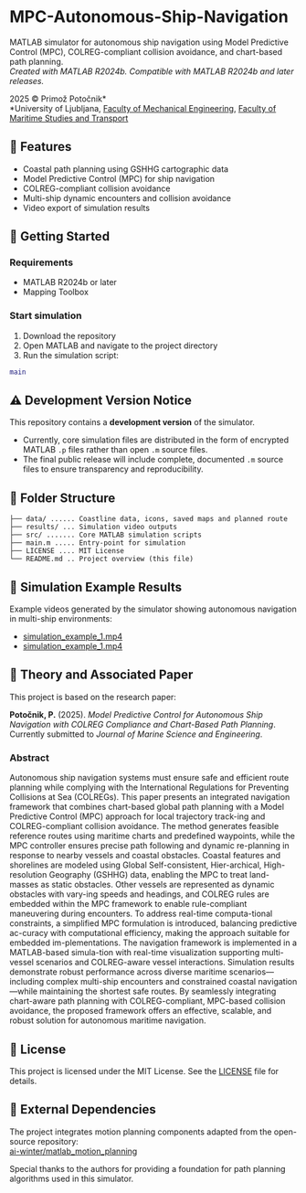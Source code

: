 # MPC-Autonomous-Ship-Navigation

MATLAB simulator for autonomous ship navigation using Model Predictive Control (MPC), COLREG-compliant collision avoidance, and chart-based path planning.<br>
_Created with MATLAB R2024b. Compatible with MATLAB R2024b and later releases._

2025 © Primož Potočnik*<br>
*University of Ljubljana, [Faculty of Mechanical Engineering](https://www.fs.uni-lj.si/en), [Faculty of Maritime Studies and Transport](https://www.fpp.uni-lj.si/en)


## 🚢 Features

- Coastal path planning using GSHHG cartographic data
- Model Predictive Control (MPC) for ship navigation
- COLREG-compliant collision avoidance
- Multi-ship dynamic encounters and collision avoidance
- Video export of simulation results


## 🚀 Getting Started

### Requirements
- MATLAB R2024b or later
- Mapping Toolbox

### Start simulation
1. Download the repository
2. Open MATLAB and navigate to the project directory
3. Run the simulation script:
```matlab
main
```


## ⚠️ Development Version Notice

This repository contains a **development version** of the simulator.  
- Currently, core simulation files are distributed in the form of encrypted MATLAB `.p` files rather than open `.m` source files.  
- The final public release will include complete, documented `.m` source files to ensure transparency and reproducibility.


## 📁 Folder Structure

```
├── data/ ...... Coastline data, icons, saved maps and planned route
├── results/ ... Simulation video outputs
├── src/ ....... Core MATLAB simulation scripts
├── main.m ..... Entry-point for simulation
├── LICENSE .... MIT License
└── README.md .. Project overview (this file)
```


## 🎥 Simulation Example Results

Example videos generated by the simulator showing autonomous navigation in multi-ship environments:

- [simulation_example_1.mp4](results/simulation_example_1.mp4)
- [simulation_example_1.mp4](results/simulation_example_2.mp4)


## 🧠 Theory and Associated Paper

This project is based on the research paper:

**Potočnik, P.** (2025). *Model Predictive Control for Autonomous Ship Navigation with COLREG Compliance and Chart-Based Path Planning*. Currently submitted to _Journal of Marine Science and Engineering_.

### Abstract

Autonomous ship navigation systems must ensure safe and efficient route planning while complying with the International Regulations for Preventing Collisions at Sea (COLREGs). This paper presents an integrated navigation framework that combines chart-based global path planning with a Model Predictive Control (MPC) approach for local trajectory track-ing and COLREG-compliant collision avoidance. The method generates feasible reference routes using maritime charts and predefined waypoints, while the MPC controller ensures precise path following and dynamic re-planning in response to nearby vessels and coastal obstacles. Coastal features and shorelines are modeled using Global Self-consistent, Hier-archical, High-resolution Geography (GSHHG) data, enabling the MPC to treat land-masses as static obstacles. Other vessels are represented as dynamic obstacles with vary-ing speeds and headings, and COLREG rules are embedded within the MPC framework to enable rule-compliant maneuvering during encounters. To address real-time computa-tional constraints, a simplified MPC formulation is introduced, balancing predictive ac-curacy with computational efficiency, making the approach suitable for embedded im-plementations. The navigation framework is implemented in a MATLAB-based simula-tion with real-time visualization supporting multi-vessel scenarios and COLREG-aware vessel interactions. Simulation results demonstrate robust performance across diverse maritime scenarios—including complex multi-ship encounters and constrained coastal navigation—while maintaining the shortest safe routes. By seamlessly integrating chart-aware path planning with COLREG-compliant, MPC-based collision avoidance, the proposed framework offers an effective, scalable, and robust solution for autonomous maritime navigation.

## 📜  License

This project is licensed under the MIT License. See the [LICENSE](LICENSE) file for details.


## 🔗 External Dependencies

The project integrates motion planning components adapted from the open-source repository:  
[ai-winter/matlab_motion_planning](https://github.com/ai-winter/matlab_motion_planning)

Special thanks to the authors for providing a foundation for path planning algorithms used in this simulator.
